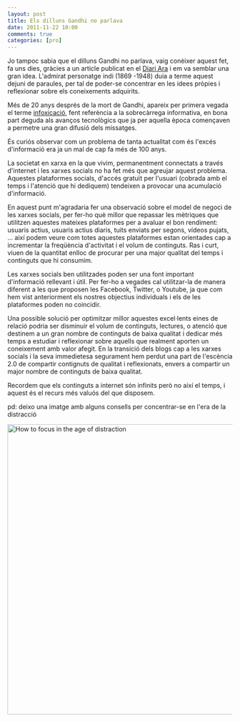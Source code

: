 ```yaml
---
layout: post
title: Els dilluns Gandhi no parlava
date: 2011-11-22 10:00
comments: true
categories: [pro]
---
```

Jo tampoc sabia que el dilluns Gandhi no parlava, vaig conèixer aquest fet, fa uns dies, gràcies a un article publicat en el <a title="Diari Ara" href="http://www.ara.cat/premium/cultura/dilluns-Gandhi-no-parlava_0_554344613.html">Diari Ara</a> i em va semblar una gran idea. L'admirat personatge indi (1869 -1948) duia a terme aquest dejuni de paraules, per tal de poder-se concentrar en les idees pròpies i reflexionar sobre els coneixements adquirits.

Més de 20 anys després de la mort de Gandhi, apareix per primera vegada el terme <a title="Infoxicació" href="http://ca.wikipedia.org/wiki/Infoxicaci%C3%B3">infoxicació</a>, fent referència a la sobrecàrrega informativa, en bona part deguda als avanços tecnològics que ja per aquella època començaven a permetre una gran difusió dels missatges.

És curiós observar com un problema de tanta actualitat com és l'excés d'informació era ja un mal de cap fa més de 100 anys.

La societat en xarxa en la que vivim, permanentment connectats a través d'internet i les xarxes socials no ha fet més que agreujar aquest problema. Aquestes plataformes socials, d'accés gratuït per l'usuari (cobrada amb el temps i l'atenció que hi dediquem) tendeixen a provocar una acumulació d'informació.

En aquest punt m'agradaria fer una observació sobre el model de negoci de les xarxes socials, per fer-ho què millor que repassar les mètriques que utilitzen aquestes mateixes plataformes per a avaluar el bon rendiment: usuaris actius, usuaris actius diaris, tuits enviats per segons, vídeos pujats, ... així podem veure com totes aquestes plataformes estan orientades cap a incrementar la freqüència d'activitat i el volum de continguts. Ras i curt, viuen de la quantitat enlloc de procurar per una major qualitat del temps i continguts que hi consumim.

Les xarxes socials ben utilitzades poden ser una font important d'informació rellevant i útil. Per fer-ho a vegades cal utilitzar-la de manera diferent a les que proposen les Facebook, Twitter, o Youtube, ja que com hem vist anteriorment els nostres objectius individuals i els de les plataformes poden no coincidir.

Una possible solució per optimitzar millor aquestes excel·lents eines de relació podria ser disminuir el volum de continguts, lectures, o atenció que destinem a un gran nombre de continguts de baixa qualitat i dedicar més temps a estudiar i reflexionar sobre aquells que realment aporten un coneixement amb valor afegit. En la transició dels blogs cap a les xarxes socials i la seva immedietesa segurament hem perdut una part de l'escència 2.0 de compartir contignuts de qualitat i reflexionats, envers a compartir un major nombre de continguts de baixa qualitat.

Recordem que els continguts a internet són infinits però no així el temps, i aquest és el recurs més valuós del que disposem.

pd: deixo una imatge amb alguns consells per concentrar-se en l'era de la distracció

<a title="How to focus in the age of distraction" href="http://www.ritholtz.com/blog/wp-content/uploads/2011/09/distractions.jpg"><img src="http://www.ritholtz.com/blog/wp-content/uploads/2011/09/distractions.jpg" alt="How to focus in the age of distraction" width="650px" /></a>
